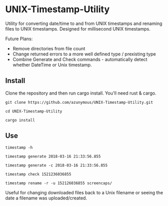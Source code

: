 # UNIX-Timestamp-Utility
Utility for converting date/time to and from UNIX timestamps and renaming files to UNIX timestamps.
Designed for millisecond UNIX timestamps. 

Future Plans:

- Remove directories from file count
- Change returned errors to a more well defined type / prexisting type
- Combine Generate and Check commands - automatically detect whether DateTime or Unix timestamp.

## Install
Clone the repository and then run cargo install. You'll need rust & cargo. 

``git clone https://github.com/azunymous/UNIX-Timestamp-Utility.git``

``cd UNIX-Timestamp-Utility``

``cargo install``

## Use
``timestamp -h ``

``timestamp generate 2018-03-16 21:33:56.855 ``

``timestamp generate -c 2018-03-16 21:33:56.855 ``

``timestamp check 1521236036855 ``

``timestamp rename -r -u 152126036855 screencaps/ ``

Useful for changing downloaded files back to a Unix filename or seeing the date a filename was uploaded/created. 